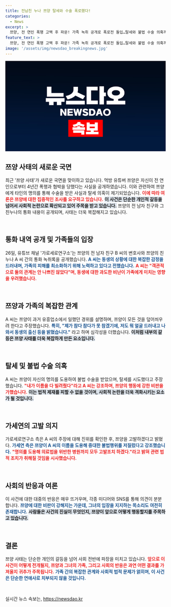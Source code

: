 ```yaml
---
title: 전남친 누나 쯔양 탈세와 수술 폭로했다!
categories:
  - News
excerpt: >
  쯔양, 전 연인 폭행 고백 후 파문! 가족 녹취 공개로 폭로전 돌입…탈세와 불법 수술 의혹까지. 쯔양의 비밀이 하나둘 밝혀진다! 클릭해서 진실을 확인하라!
feature_text: >
  쯔양, 전 연인 폭행 고백 후 파문! 가족 녹취 공개로 폭로전 돌입…탈세와 불법 수술 의혹까지. 쯔양의 비밀이 하나둘 밝혀진다! 클릭해서 진실을 확인하라!
image: '/assets/img/newsdao_breakingnews.jpg'
---
```


<p><img src="/assets/img/newsdao_breakingnews.jpg" alt="implanttips 속보" /></p>

<h2 data-ke-size="size26">쯔양 사태의 새로운 국면</h2>

<p data-ke-size="size16">최근 '쯔양 사태'가 새로운 국면을 맞이하고 있습니다. 먹방 유튜버 쯔양은 자신이 전 연인으로부터 4년간 폭행과 협박을 당했다는 사실을 공개하였습니다. 이와 관련하여 쯔양에게 타인의 명의를 통해 수술을 받은 사실과 탈세 의혹이 제기되었습니다. <b><span style="color: #ee2323;">이에 따라 여론은 쯔양에 대한 집중적인 조사를 요구하고 있습니다.</span></b> <b><span style="background-color: #21538527;">이 사건은 단순한 개인적 갈등을 넘어서 사회적 논란으로 확산되고 있어 주목을 받고 있습니다.</span></b> 쯔양의 전 남자 친구와 그 친누나의 통화 내용이 공개되며, 사태는 더욱 복잡해지고 있습니다.</p>

<p data-ke-size="size16">&nbsp;</p>

<h2 data-ke-size="size26">통화 내역 공개 및 가족들의 입장</h2>

<p data-ke-size="size16">26일, 유튜브 채널 '가로세로연구소'는 쯔양의 전 남자 친구 B 씨의 변호사와 쯔양의 친누나 A 씨 간의 통화 녹취록을 공개했습니다. <b><span style="color: #1a5490;">A 씨는 동생의 상황에 대한 복잡한 감정을 드러내며, 가족의 피해를 최소화하기 위해 노력하고 있다고 전했습니다.</span></b> <b><span style="color: #ee2323;">A 씨는 "객관적으로 둘의 관계는 안 나쁘진 않았다"며, 동생에 대한 과도한 비난이 가족에게 미치는 영향을 우려했습니다.</span></b></p>

<p data-ke-size="size16">&nbsp;</p>

<h2 data-ke-size="size26">쯔양과 가족의 복잡한 관계</h2>

<p data-ke-size="size16">A 씨는 쯔양이 과거 유흥업소에서 일했던 경위를 설명하며, 쯔양이 모든 것을 덮어씌우려 한다고 주장했습니다. <b><span style="color: #1a5490;">특히, "제가 참다 참다가 못 참겠기에, 저도 뭐 얼굴 드러내고 나와서 동생의 출신 등을 밝혔습니다."</span></b> 라고 하며 심각성을 더했습니다. <b><span style="background-color: #21538527;">이처럼 내부의 갈등은 쯔양 사태를 더욱 복잡하게 만든 요소입니다.</span></b></p>

<p data-ke-size="size16">&nbsp;</p>

<h2 data-ke-size="size26">탈세 및 불법 수술 의혹</h2>

<p data-ke-size="size16">A 씨는 쯔양이 자신의 명의를 도용하여 불법 수술을 받았으며, 탈세를 시도했다고 주장했습니다. <b><span style="color: #ee2323;">"내가 이름을 다 빌려줬다"라고 A 씨는 강조하며, 쯔양의 행동에 강한 비판을 가했습니다.</span></b> <b><span style="background-color: #21538527;">이는 법적 제재를 피할 수 없을 것이며, 사회적 논란을 더욱 격화시키는 요소가 될 것입니다.</span></b></p>

<p data-ke-size="size16">&nbsp;</p>

<h2 data-ke-size="size26">가세연의 고발 의지</h2>

<p data-ke-size="size16">가로세로연구소 측은 A 씨의 주장에 대해 진위를 확인한 후, 쯔양을 고발하겠다고 밝혔다. <b><span style="color: #1a5490;">가세연 측은 쯔양이 A 씨의 이름을 도용해 중대한 불법행위를 저질렀다고 강조했습니다.</span></b> <b><span style="color: #ee2323;">"명의를 도용해 의료법을 위반한 병원까지 모두 고발조치 하겠다."라고 밝혀 관련 법적 조치가 취해질 것임을 시사했습니다.</span></b></p>

<p data-ke-size="size16">&nbsp;</p>

<h2 data-ke-size="size26">사회의 반응과 여론</h2>

<p data-ke-size="size16">이 사건에 대한 대중의 반응은 매우 뜨거우며, 각종 미디어와 SNS를 통해 의견이 분분합니다. <b><span style="color: #1a5490;">쯔양에 대한 비판이 강해지는 가운데, 그녀의 입장을 지지하는 목소리도 여전히 존재합니다.</span></b> <b><span style="background-color: #21538527;">사람들은 사건의 진실이 무엇인지, 쯔양이 앞으로 어떻게 행동할지를 주목하고 있습니다.</span></b></p>

<p data-ke-size="size16">&nbsp;</p>

<h2 data-ke-size="size26">결론</h2>

<p data-ke-size="size16">쯔양 사태는 단순한 개인의 갈등을 넘어 사회 전반에 파장을 미치고 있습니다. <b><span style="color: #ee2323;">앞으로 이 사건이 어떻게 전개될지, 쯔양과 그녀의 가족, 그리고 사회의 반응은 과연 어떤 결과를 가져올지 귀추가 주목됩니다.</span></b> <b><span style="color: #1a5490;">가족 간의 복잡한 관계와 사회적 법적 문제가 얽히며, 이 사건은 단순한 연애사로 치부되지 않을 것입니다.</span></b></p> 

<p data-ke-size="size16">&nbsp;</p>
실시간 뉴스 속보는, <a href="https://newsdao.kr" rel="dofollow">https://newsdao.kr</a>


